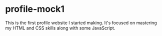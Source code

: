 # profile-mock1
This is the first profile website I started making. It's focused on mastering my HTML and CSS skills along with some JavaScript.
